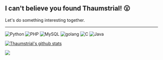 I can't believe you found Thaumstrial! 😮
---

Let's do something interesting together.

---

![Python](https://img.shields.io/badge/-Python-192133?style=flat-square&logo=python&logoColor=white)
![PHP](https://img.shields.io/badge/-PHP-192133?style=flat-square&logo=figma&logoColor=white)
![MySQL](https://img.shields.io/badge/-MySQL-192133?style=flat-square&logo=mysql&logoColor=white)
![golang](https://img.shields.io/badge/-Go-192133?style=flat-square&logo=Go&logoColor=white)
![C](https://img.shields.io/badge/-C-192133?style=flat-square&logo=c&logoColor=white)
![Java](https://img.shields.io/badge/-Java-192133?style=flat-square&logo=java&logoColor=white)

[![Thaumstrial's github stats](https://github-readme-stats.vercel.app/api?username=oier-yja&theme=dark)](https://github.com/anuraghazra/github-readme-stats)

<img src="https://github-readme-stats.vercel.app/api/top-langs/?username=oier-yja&layout=compact&theme=dark">
